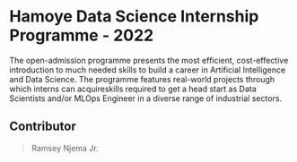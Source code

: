 # Hamoye Data Science Internship Programme - 2022
The open-admission programme presents the most efficient, cost-effective introduction to much needed skills to build a career in Artificial Intelligence and Data Science.
The programme features real-world projects through which interns can acquireskills required to get a head start as Data Scientists and/or MLOps Engineer in a diverse range of industrial sectors.

## Contributor
> Ramsey Njema Jr.

